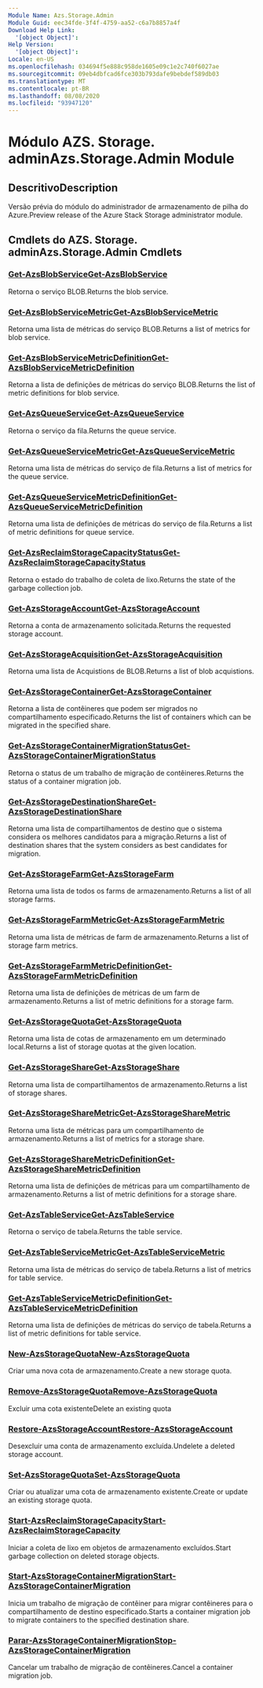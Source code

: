 ```yaml
---
Module Name: Azs.Storage.Admin
Module Guid: eec34fde-3f4f-4759-aa52-c6a7b8857a4f
Download Help Link:
  '[object Object]': 
Help Version:
  '[object Object]': 
Locale: en-US
ms.openlocfilehash: 034694f5e888c958de1605e09c1e2c740f6027ae
ms.sourcegitcommit: 09eb4dbfcad6fce303b793dafe9bebdef589db03
ms.translationtype: MT
ms.contentlocale: pt-BR
ms.lasthandoff: 08/08/2020
ms.locfileid: "93947120"
---
```

# <span data-ttu-id="1f23c-101">Módulo AZS. Storage. admin</span><span class="sxs-lookup"><span data-stu-id="1f23c-101">Azs.Storage.Admin Module</span></span>
## <span data-ttu-id="1f23c-102">Descritivo</span><span class="sxs-lookup"><span data-stu-id="1f23c-102">Description</span></span>
<span data-ttu-id="1f23c-103">Versão prévia do módulo do administrador de armazenamento de pilha do Azure.</span><span class="sxs-lookup"><span data-stu-id="1f23c-103">Preview release of the Azure Stack Storage administrator module.</span></span>  

## <span data-ttu-id="1f23c-104">Cmdlets do AZS. Storage. admin</span><span class="sxs-lookup"><span data-stu-id="1f23c-104">Azs.Storage.Admin Cmdlets</span></span>
### [<span data-ttu-id="1f23c-105">Get-AzsBlobService</span><span class="sxs-lookup"><span data-stu-id="1f23c-105">Get-AzsBlobService</span></span>](Get-AzsBlobService.md)
<span data-ttu-id="1f23c-106">Retorna o serviço BLOB.</span><span class="sxs-lookup"><span data-stu-id="1f23c-106">Returns the blob service.</span></span>

### [<span data-ttu-id="1f23c-107">Get-AzsBlobServiceMetric</span><span class="sxs-lookup"><span data-stu-id="1f23c-107">Get-AzsBlobServiceMetric</span></span>](Get-AzsBlobServiceMetric.md)
<span data-ttu-id="1f23c-108">Retorna uma lista de métricas do serviço BLOB.</span><span class="sxs-lookup"><span data-stu-id="1f23c-108">Returns a list of metrics for blob service.</span></span>

### [<span data-ttu-id="1f23c-109">Get-AzsBlobServiceMetricDefinition</span><span class="sxs-lookup"><span data-stu-id="1f23c-109">Get-AzsBlobServiceMetricDefinition</span></span>](Get-AzsBlobServiceMetricDefinition.md)
<span data-ttu-id="1f23c-110">Retorna a lista de definições de métricas do serviço BLOB.</span><span class="sxs-lookup"><span data-stu-id="1f23c-110">Returns the list of metric definitions for blob service.</span></span>

### [<span data-ttu-id="1f23c-111">Get-AzsQueueService</span><span class="sxs-lookup"><span data-stu-id="1f23c-111">Get-AzsQueueService</span></span>](Get-AzsQueueService.md)
<span data-ttu-id="1f23c-112">Retorna o serviço da fila.</span><span class="sxs-lookup"><span data-stu-id="1f23c-112">Returns the queue service.</span></span>

### [<span data-ttu-id="1f23c-113">Get-AzsQueueServiceMetric</span><span class="sxs-lookup"><span data-stu-id="1f23c-113">Get-AzsQueueServiceMetric</span></span>](Get-AzsQueueServiceMetric.md)
<span data-ttu-id="1f23c-114">Retorna uma lista de métricas do serviço de fila.</span><span class="sxs-lookup"><span data-stu-id="1f23c-114">Returns a list of metrics for the queue service.</span></span>

### [<span data-ttu-id="1f23c-115">Get-AzsQueueServiceMetricDefinition</span><span class="sxs-lookup"><span data-stu-id="1f23c-115">Get-AzsQueueServiceMetricDefinition</span></span>](Get-AzsQueueServiceMetricDefinition.md)
<span data-ttu-id="1f23c-116">Retorna uma lista de definições de métricas do serviço de fila.</span><span class="sxs-lookup"><span data-stu-id="1f23c-116">Returns a list of metric definitions for queue service.</span></span>

### [<span data-ttu-id="1f23c-117">Get-AzsReclaimStorageCapacityStatus</span><span class="sxs-lookup"><span data-stu-id="1f23c-117">Get-AzsReclaimStorageCapacityStatus</span></span>](Get-AzsReclaimStorageCapacityStatus.md)
<span data-ttu-id="1f23c-118">Retorna o estado do trabalho de coleta de lixo.</span><span class="sxs-lookup"><span data-stu-id="1f23c-118">Returns the state of the garbage collection job.</span></span>

### [<span data-ttu-id="1f23c-119">Get-AzsStorageAccount</span><span class="sxs-lookup"><span data-stu-id="1f23c-119">Get-AzsStorageAccount</span></span>](Get-AzsStorageAccount.md)
<span data-ttu-id="1f23c-120">Retorna a conta de armazenamento solicitada.</span><span class="sxs-lookup"><span data-stu-id="1f23c-120">Returns the requested storage account.</span></span>

### [<span data-ttu-id="1f23c-121">Get-AzsStorageAcquisition</span><span class="sxs-lookup"><span data-stu-id="1f23c-121">Get-AzsStorageAcquisition</span></span>](Get-AzsStorageAcquisition.md)
<span data-ttu-id="1f23c-122">Retorna uma lista de Acquistions de BLOB.</span><span class="sxs-lookup"><span data-stu-id="1f23c-122">Returns a list of blob acquistions.</span></span>

### [<span data-ttu-id="1f23c-123">Get-AzsStorageContainer</span><span class="sxs-lookup"><span data-stu-id="1f23c-123">Get-AzsStorageContainer</span></span>](Get-AzsStorageContainer.md)
<span data-ttu-id="1f23c-124">Retorna a lista de contêineres que podem ser migrados no compartilhamento especificado.</span><span class="sxs-lookup"><span data-stu-id="1f23c-124">Returns the list of containers which can be migrated in the specified share.</span></span>

### [<span data-ttu-id="1f23c-125">Get-AzsStorageContainerMigrationStatus</span><span class="sxs-lookup"><span data-stu-id="1f23c-125">Get-AzsStorageContainerMigrationStatus</span></span>](Get-AzsStorageContainerMigrationStatus.md)
<span data-ttu-id="1f23c-126">Retorna o status de um trabalho de migração de contêineres.</span><span class="sxs-lookup"><span data-stu-id="1f23c-126">Returns the status of a container migration job.</span></span>

### [<span data-ttu-id="1f23c-127">Get-AzsStorageDestinationShare</span><span class="sxs-lookup"><span data-stu-id="1f23c-127">Get-AzsStorageDestinationShare</span></span>](Get-AzsStorageDestinationShare.md)
<span data-ttu-id="1f23c-128">Retorna uma lista de compartilhamentos de destino que o sistema considera os melhores candidatos para a migração.</span><span class="sxs-lookup"><span data-stu-id="1f23c-128">Returns a list of destination shares that the system considers as best candidates for migration.</span></span>

### [<span data-ttu-id="1f23c-129">Get-AzsStorageFarm</span><span class="sxs-lookup"><span data-stu-id="1f23c-129">Get-AzsStorageFarm</span></span>](Get-AzsStorageFarm.md)
<span data-ttu-id="1f23c-130">Retorna uma lista de todos os farms de armazenamento.</span><span class="sxs-lookup"><span data-stu-id="1f23c-130">Returns a list of all storage farms.</span></span>

### [<span data-ttu-id="1f23c-131">Get-AzsStorageFarmMetric</span><span class="sxs-lookup"><span data-stu-id="1f23c-131">Get-AzsStorageFarmMetric</span></span>](Get-AzsStorageFarmMetric.md)
<span data-ttu-id="1f23c-132">Retorna uma lista de métricas de farm de armazenamento.</span><span class="sxs-lookup"><span data-stu-id="1f23c-132">Returns a list of storage farm metrics.</span></span>

### [<span data-ttu-id="1f23c-133">Get-AzsStorageFarmMetricDefinition</span><span class="sxs-lookup"><span data-stu-id="1f23c-133">Get-AzsStorageFarmMetricDefinition</span></span>](Get-AzsStorageFarmMetricDefinition.md)
<span data-ttu-id="1f23c-134">Retorna uma lista de definições de métricas de um farm de armazenamento.</span><span class="sxs-lookup"><span data-stu-id="1f23c-134">Returns a list of metric definitions for a storage farm.</span></span>

### [<span data-ttu-id="1f23c-135">Get-AzsStorageQuota</span><span class="sxs-lookup"><span data-stu-id="1f23c-135">Get-AzsStorageQuota</span></span>](Get-AzsStorageQuota.md)
<span data-ttu-id="1f23c-136">Retorna uma lista de cotas de armazenamento em um determinado local.</span><span class="sxs-lookup"><span data-stu-id="1f23c-136">Returns a list of storage quotas at the given location.</span></span>

### [<span data-ttu-id="1f23c-137">Get-AzsStorageShare</span><span class="sxs-lookup"><span data-stu-id="1f23c-137">Get-AzsStorageShare</span></span>](Get-AzsStorageShare.md)
<span data-ttu-id="1f23c-138">Retorna uma lista de compartilhamentos de armazenamento.</span><span class="sxs-lookup"><span data-stu-id="1f23c-138">Returns a list of storage shares.</span></span>

### [<span data-ttu-id="1f23c-139">Get-AzsStorageShareMetric</span><span class="sxs-lookup"><span data-stu-id="1f23c-139">Get-AzsStorageShareMetric</span></span>](Get-AzsStorageShareMetric.md)
<span data-ttu-id="1f23c-140">Retorna uma lista de métricas para um compartilhamento de armazenamento.</span><span class="sxs-lookup"><span data-stu-id="1f23c-140">Returns a list of metrics for a storage share.</span></span>

### [<span data-ttu-id="1f23c-141">Get-AzsStorageShareMetricDefinition</span><span class="sxs-lookup"><span data-stu-id="1f23c-141">Get-AzsStorageShareMetricDefinition</span></span>](Get-AzsStorageShareMetricDefinition.md)
<span data-ttu-id="1f23c-142">Retorna uma lista de definições de métricas para um compartilhamento de armazenamento.</span><span class="sxs-lookup"><span data-stu-id="1f23c-142">Returns a list of metric definitions for a storage share.</span></span>

### [<span data-ttu-id="1f23c-143">Get-AzsTableService</span><span class="sxs-lookup"><span data-stu-id="1f23c-143">Get-AzsTableService</span></span>](Get-AzsTableService.md)
<span data-ttu-id="1f23c-144">Retorna o serviço de tabela.</span><span class="sxs-lookup"><span data-stu-id="1f23c-144">Returns the table service.</span></span>

### [<span data-ttu-id="1f23c-145">Get-AzsTableServiceMetric</span><span class="sxs-lookup"><span data-stu-id="1f23c-145">Get-AzsTableServiceMetric</span></span>](Get-AzsTableServiceMetric.md)
<span data-ttu-id="1f23c-146">Retorna uma lista de métricas do serviço de tabela.</span><span class="sxs-lookup"><span data-stu-id="1f23c-146">Returns a list of metrics for table service.</span></span>

### [<span data-ttu-id="1f23c-147">Get-AzsTableServiceMetricDefinition</span><span class="sxs-lookup"><span data-stu-id="1f23c-147">Get-AzsTableServiceMetricDefinition</span></span>](Get-AzsTableServiceMetricDefinition.md)
<span data-ttu-id="1f23c-148">Retorna uma lista de definições de métricas do serviço de tabela.</span><span class="sxs-lookup"><span data-stu-id="1f23c-148">Returns a list of metric definitions for table service.</span></span>

### [<span data-ttu-id="1f23c-149">New-AzsStorageQuota</span><span class="sxs-lookup"><span data-stu-id="1f23c-149">New-AzsStorageQuota</span></span>](New-AzsStorageQuota.md)
<span data-ttu-id="1f23c-150">Criar uma nova cota de armazenamento.</span><span class="sxs-lookup"><span data-stu-id="1f23c-150">Create a new storage quota.</span></span>

### [<span data-ttu-id="1f23c-151">Remove-AzsStorageQuota</span><span class="sxs-lookup"><span data-stu-id="1f23c-151">Remove-AzsStorageQuota</span></span>](Remove-AzsStorageQuota.md)
<span data-ttu-id="1f23c-152">Excluir uma cota existente</span><span class="sxs-lookup"><span data-stu-id="1f23c-152">Delete an existing quota</span></span>

### [<span data-ttu-id="1f23c-153">Restore-AzsStorageAccount</span><span class="sxs-lookup"><span data-stu-id="1f23c-153">Restore-AzsStorageAccount</span></span>](Restore-AzsStorageAccount.md)
<span data-ttu-id="1f23c-154">Desexcluir uma conta de armazenamento excluída.</span><span class="sxs-lookup"><span data-stu-id="1f23c-154">Undelete a deleted storage account.</span></span>

### [<span data-ttu-id="1f23c-155">Set-AzsStorageQuota</span><span class="sxs-lookup"><span data-stu-id="1f23c-155">Set-AzsStorageQuota</span></span>](Set-AzsStorageQuota.md)
<span data-ttu-id="1f23c-156">Criar ou atualizar uma cota de armazenamento existente.</span><span class="sxs-lookup"><span data-stu-id="1f23c-156">Create or update an existing storage quota.</span></span>

### [<span data-ttu-id="1f23c-157">Start-AzsReclaimStorageCapacity</span><span class="sxs-lookup"><span data-stu-id="1f23c-157">Start-AzsReclaimStorageCapacity</span></span>](Start-AzsReclaimStorageCapacity.md)
<span data-ttu-id="1f23c-158">Iniciar a coleta de lixo em objetos de armazenamento excluídos.</span><span class="sxs-lookup"><span data-stu-id="1f23c-158">Start garbage collection on deleted storage objects.</span></span>

### [<span data-ttu-id="1f23c-159">Start-AzsStorageContainerMigration</span><span class="sxs-lookup"><span data-stu-id="1f23c-159">Start-AzsStorageContainerMigration</span></span>](Start-AzsStorageContainerMigration.md)
<span data-ttu-id="1f23c-160">Inicia um trabalho de migração de contêiner para migrar contêineres para o compartilhamento de destino especificado.</span><span class="sxs-lookup"><span data-stu-id="1f23c-160">Starts a container migration job to migrate containers to the specified destination share.</span></span>

### [<span data-ttu-id="1f23c-161">Parar-AzsStorageContainerMigration</span><span class="sxs-lookup"><span data-stu-id="1f23c-161">Stop-AzsStorageContainerMigration</span></span>](Stop-AzsStorageContainerMigration.md)
<span data-ttu-id="1f23c-162">Cancelar um trabalho de migração de contêineres.</span><span class="sxs-lookup"><span data-stu-id="1f23c-162">Cancel a container migration job.</span></span>

